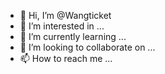 - 👋 Hi, I’m @Wangticket
- 👀 I’m interested in ...
- 🌱 I’m currently learning ...
- 💞️ I’m looking to collaborate on ...
- 📫 How to reach me ...

<!---
Wangticket/Wangticket is a ✨ special ✨ repository because its `README.md` (this file) appears on your GitHub profile.
You can click the Preview link to take a look at your changes.
--->
